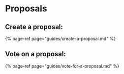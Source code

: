 # Proposals

## Create a proposal:

{% page-ref page="guides/create-a-proposal.md" %}

## Vote on a proposal:

{% page-ref page="guides/vote-for-a-proposal.md" %}



